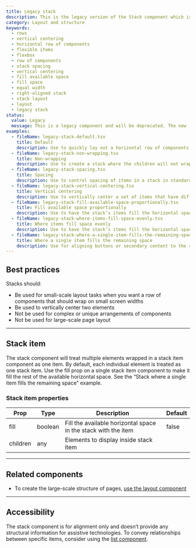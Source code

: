 ```yaml
---
title: Legacy stack
description: This is the legacy version of the Stack component which is in the process of being updated to a more flexible and composable API. Use to lay out a horizontal row of components or to achieve no-fuss vertical centering. A stack is made of flexible items that wrap each of the stack’s children. Options provide control of the wrapping, spacing, and relative size of the items in the stack.
category: Layout and structure
keywords:
  - rows
  - vertical centering
  - horizontal row of components
  - flexible items
  - flexbox
  - row of components
  - stack spacing
  - vertical centering
  - fill available space
  - fill space
  - equal width
  - right-aligned stack
  - stack layout
  - layout
  - legacy stack
status:
  value: Legacy
  message: This is a legacy component and will be deprecated. The new [Stack component](/components/layout-and-structure/stack) can be used in combination with the new layout primitives to achieve similar results to LegacyStack. Learn more about our [component lifecycles](/getting-started/components-lifecycle).
examples:
  - fileName: legacy-stack-default.tsx
    title: Default
    description: Use to quickly lay out a horizontal row of components and maintain their relative sizes. On small screens, children rows wrap down to additional rows as needed.
  - fileName: legacy-stack-non-wrapping.tsx
    title: Non-wrapping
    description: Use to create a stack where the children will not wrap to new rows on small screens. As noted above, the wrap option defaults to true. This means you must explicitly set it to false to turn it off.
  - fileName: legacy-stack-spacing.tsx
    title: Spacing
    description: Use to control spacing of items in a stack in standard increments. Use tight for less spacing, loose for more spacing, or none to remove normal spacing altogether.
  - fileName: legacy-stack-vertical-centering.tsx
    title: Vertical centering
    description: Use to vertically center a set of items that have different heights.
  - fileName: legacy-stack-fill-available-space-proportionally.tsx
    title: Fill available space proportionally
    description: Use to have the stack’s items fill the horizontal space in the container but maintain their relative proportions.
  - fileName: legacy-stack-where-items-fill-space-evenly.tsx
    title: Where items fill space evenly
    description: Use to have the stack’s items fill the horizontal space in the container and be equal widths, regardless of their content.
  - fileName: legacy-stack-where-a-single-item-fills-the-remaining-space.tsx
    title: Where a single item fills the remaining space
    description: Use for aligning buttons or secondary content to the right edge of another element, allowing it to wrap below on small screens.
---
```


## Best practices

Stacks should:

- Be used for small-scale layout tasks when you want a row of components that should wrap on small screen widths
- Be used to vertically center two elements
- Not be used for complex or unique arrangements of components
- Not be used for large-scale page layout

---

## Stack item

The stack component will treat multiple elements wrapped in a stack item component as one item. By default, each individual element is treated as one stack item. Use the fill prop on a single stack item component to make it fill the rest of the available horizontal space. See the “Stack where a single item fills the remaining space” example.

### Stack item properties

| Prop     | Type    | Description                                                    | Default |
| -------- | ------- | -------------------------------------------------------------- | ------- |
| fill     | boolean | Fill the available horizontal space in the stack with the item | false   |
| children | any     | Elements to display inside stack item                          |         |

---

## Related components

- To create the large-scale structure of pages, [use the layout component](https://polaris.shopify.com/components/layout)

---

## Accessibility

The stack component is for alignment only and doesn’t provide any structural information for assistive technologies. To convey relationships between specific items, consider using the [list component](https://polaris.shopify.com/components/list).
